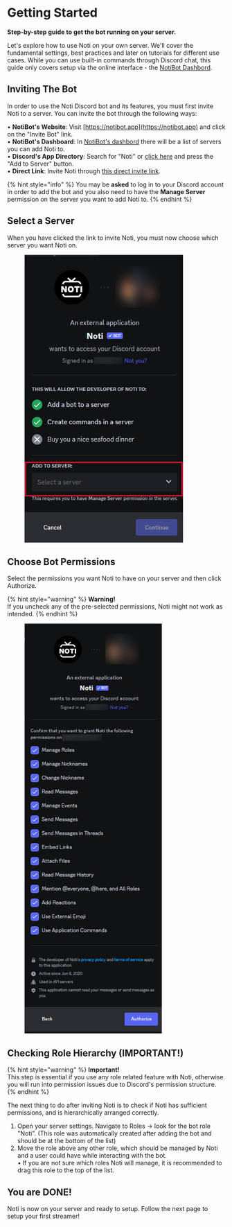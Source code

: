 # Getting Started

**Step-by-step guide to get the bot running on your server.**

Let's explore how to use Noti on your own server. We'll cover the fundamental settings, best practices and later on tutorials for different use cases. While you can use built-in commands through Discord chat, this guide only covers setup via the online interface - the [NotiBot Dashbord](https://notibot.app/dashboard).

## Inviting The Bot

In order to use the Noti Discord bot and its features, you must first invite Noti to a server. You can invite the bot through the following ways:

• **NotiBot's Website**: Visit [https://notibot.app](https://notibot.app) and click on the "Invite Bot" link.
\
• **NotiBot's Dashboard**: In [NotiBot's dashbord](https://notibot.app/dashboard) there will be a list of servers you can add Noti to.
\
• **Discord's App Directory**: Search for "Noti" or [click here](https://discord.com/application-directory/719310199944642753) and press the "Add to Server" button.
\
• **Direct Link**: Invite Noti through [this direct invite link](https://discord.com/oauth2/authorize?client_id=719310199944642753&permissions=286085598272&scope=bot+applications.commands).

{% hint style="info" %}
You may be **asked** to log in to your Discord account in order to add the bot and you also need to have the **Manage Server** permission on the server you want to add Noti to.
{% endhint %}


## Select a Server

When you have clicked the link to invite Noti, you must now choose which server you want Noti on.

<figure><img src="../.gitbook/assets/Invite 1 " alt=""><figcaption></figcaption></figure>

## Choose Bot Permissions

Select the permissions you want Noti to have on your server and then click Authorize.

{% hint style="warning" %} **Warning!** \
If you uncheck any of the pre-selected permissions, Noti might not work as intended.
{% endhint %}

<figure><img src="../.gitbook/assets/Invite 2" alt=""><figcaption></figcaption></figure>

## Checking Role Hierarchy  (IMPORTANT!)

{% hint style="warning" %} **Important!** \
This step is essential if you use any role related feature with Noti, otherwise you will run into permission issues due to Discord's permission structure.
{% endhint %}

The next thing to do after inviting Noti is to check if Noti has sufficient permissions, and is hierarchically arranged correctly.
1. Open your server settings. Navigate to Roles -> look for the bot role "Noti". (This role was automatically created after adding the bot and should be at the bottom of the list)
2. Move the role above any other role, which should be managed by Noti and a user could have while interacting with the bot.
\
      • If you are not sure which roles Noti will manage, it is recommended to drag this role to the top of the list.


## You are DONE!&#x20;

Noti is now on your server and ready to setup. Follow the next page to setup your first streamer!&#x20;
